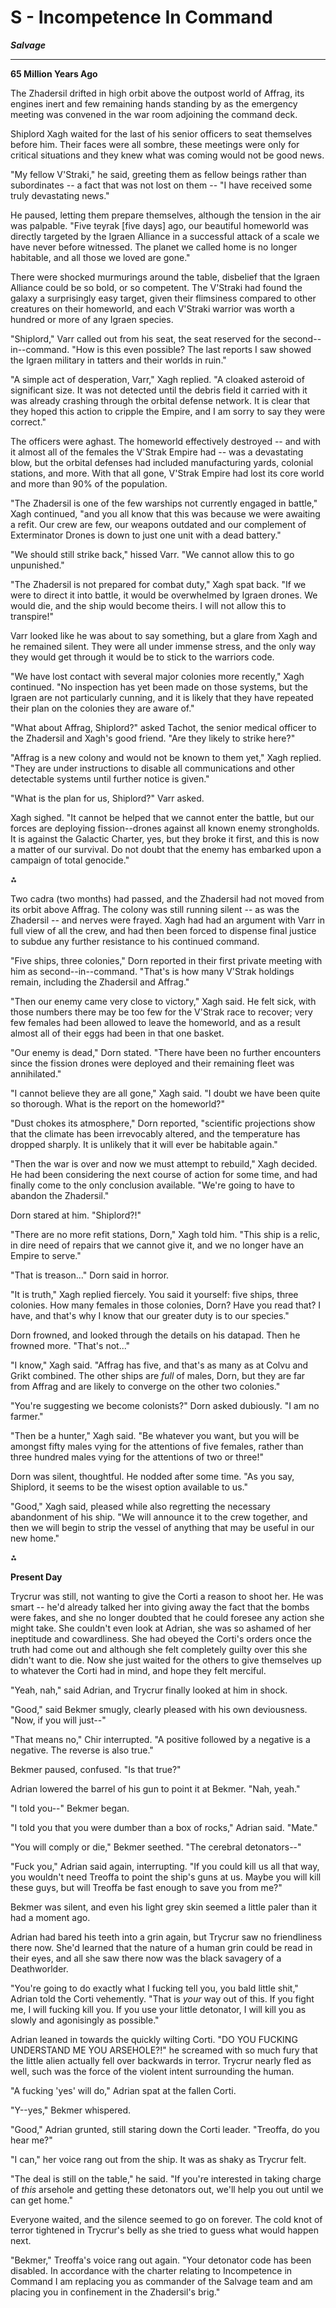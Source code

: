 # S - Incompetence In Command
***Salvage***

---

**65 Million Years Ago**

The Zhadersil drifted in high orbit above the outpost world of Affrag,
its engines inert and few remaining hands standing by as the emergency
meeting was convened in the war room adjoining the command deck.

Shiplord Xagh waited for the last of his senior officers to seat
themselves before him. Their faces were all sombre, these meetings were
only for critical situations and they knew what was coming would not be
good news.

"My fellow V\'Straki," he said, greeting them as fellow beings rather
than subordinates -- a fact that was not lost on them -- "I have
received some truly devastating news."

He paused, letting them prepare themselves, although the tension in the
air was palpable. "Five teyrak \[five days\] ago, our beautiful
homeworld was directly targeted by the Igraen Alliance in a successful
attack of a scale we have never before witnessed. The planet we called
home is no longer habitable, and all those we loved are gone."

There were shocked murmurings around the table, disbelief that the
Igraen Alliance could be so bold, or so competent. The V\'Straki had
found the galaxy a surprisingly easy target, given their flimsiness
compared to other creatures on their homeworld, and each V\'Straki
warrior was worth a hundred or more of any Igraen species.

"Shiplord," Varr called out from his seat, the seat reserved for the
second--in--command. "How is this even possible? The last reports I saw
showed the Igraen military in tatters and their worlds in ruin."

"A simple act of desperation, Varr," Xagh replied. "A cloaked asteroid
of significant size. It was not detected until the debris field it
carried with it was already crashing through the orbital defense
network. It is clear that they hoped this action to cripple the Empire,
and I am sorry to say they were correct."

The officers were aghast. The homeworld effectively destroyed -- and
with it almost all of the females the V\'Strak Empire had -- was a
devastating blow, but the orbital defenses had included manufacturing
yards, colonial stations, and more. With that all gone, V\'Strak Empire
had lost its core world and more than 90% of the population.

"The Zhadersil is one of the few warships not currently engaged in
battle," Xagh continued, "and you all know that this was because we were
awaiting a refit. Our crew are few, our weapons outdated and our
complement of Exterminator Drones is down to just one unit with a dead
battery."

"We should still strike back," hissed Varr. "We cannot allow this to go
unpunished."

"The Zhadersil is not prepared for combat duty," Xagh spat back. "If we
were to direct it into battle, it would be overwhelmed by Igraen drones.
We would die, and the ship would become theirs. I will not allow this to
transpire!"

Varr looked like he was about to say something, but a glare from Xagh
and he remained silent. They were all under immense stress, and the only
way they would get through it would be to stick to the warriors code.

"We have lost contact with several major colonies more recently," Xagh
continued. "No inspection has yet been made on those systems, but the
Igraen are not particularly cunning, and it is likely that they have
repeated their plan on the colonies they are aware of."

"What about Affrag, Shiplord?" asked Tachot, the senior medical officer
to the Zhadersil and Xagh\'s good friend. "Are they likely to strike
here?"

"Affrag is a new colony and would not be known to them yet," Xagh
replied. "They are under instructions to disable all communications and
other detectable systems until further notice is given."

"What is the plan for us, Shiplord?" Varr asked.

Xagh sighed. "It cannot be helped that we cannot enter the battle, but
our forces are deploying fission--drones against all known enemy
strongholds. It is against the Galactic Charter, yes, but they broke it
first, and this is now a matter of our survival. Do not doubt that the
enemy has embarked upon a campaign of total genocide."

⁂

Two cadra (two months) had passed, and the Zhadersil had not moved from
its orbit above Affrag. The colony was still running silent -- as was
the Zhadersil -- and nerves were frayed. Xagh had had an argument with
Varr in full view of all the crew, and had then been forced to dispense
final justice to subdue any further resistance to his continued command.

"Five ships, three colonies," Dorn reported in their first private
meeting with him as second--in--command. "That\'s is how many V\'Strak
holdings remain, including the Zhadersil and Affrag."

"Then our enemy came very close to victory," Xagh said. He felt sick,
with those numbers there may be too few for the V\'Strak race to
recover; very few females had been allowed to leave the homeworld, and
as a result almost all of their eggs had been in that one basket.

"Our enemy is dead," Dorn stated. "There have been no further encounters
since the fission drones were deployed and their remaining fleet was
annihilated."

"I cannot believe they are all gone," Xagh said. "I doubt we have been
quite so thorough. What is the report on the homeworld?"

"Dust chokes its atmosphere," Dorn reported, "scientific projections
show that the climate has been irrevocably altered, and the temperature
has dropped sharply. It is unlikely that it will ever be habitable
again."

"Then the war is over and now we must attempt to rebuild," Xagh decided.
He had been considering the next course of action for some time, and had
finally come to the only conclusion available. "We\'re going to have to
abandon the Zhadersil."

Dorn stared at him. "Shiplord?!"

"There are no more refit stations, Dorn," Xagh told him. "This ship is a
relic, in dire need of repairs that we cannot give it, and we no longer
have an Empire to serve."

"That is treason..." Dorn said in horror.

"It is truth," Xagh replied fiercely. You said it yourself: five ships,
three colonies. How many females in those colonies, Dorn? Have you read
that? I have, and that\'s why I know that our greater duty is to our
species."

Dorn frowned, and looked through the details on his datapad. Then he
frowned more. "That\'s not..."

"I know," Xagh said. "Affrag has five, and that\'s as many as at Colvu
and Grikt combined. The other ships are *full* of males, Dorn, but they
are far from Affrag and are likely to converge on the other two
colonies."

"You\'re suggesting we become colonists?" Dorn asked dubiously. "I am no
farmer."

"Then be a hunter," Xagh said. "Be whatever you want, but you will be
amongst fifty males vying for the attentions of five females, rather
than three hundred males vying for the attentions of two or three!"

Dorn was silent, thoughtful. He nodded after some time. "As you say,
Shiplord, it seems to be the wisest option available to us."

"Good," Xagh said, pleased while also regretting the necessary
abandonment of his ship. "We will announce it to the crew together, and
then we will begin to strip the vessel of anything that may be useful in
our new home."

⁂

**Present Day**

Trycrur was still, not wanting to give the Corti a reason to shoot her.
He was smart -- he\'d already talked her into giving away the fact that
the bombs were fakes, and she no longer doubted that he could foresee
any action she might take. She couldn\'t even look at Adrian, she was so
ashamed of her ineptitude and cowardliness. She had obeyed the Corti\'s
orders once the truth had come out and although she felt completely
guilty over this she didn\'t want to die. Now she just waited for the
others to give themselves up to whatever the Corti had in mind, and hope
they felt merciful.

"Yeah, nah," said Adrian, and Trycrur finally looked at him in shock.

"Good," said Bekmer smugly, clearly pleased with his own deviousness.
"Now, if you will just--"

"That means no," Chir interrupted. "A positive followed by a negative is
a negative. The reverse is also true."

Bekmer paused, confused. "Is that true?"

Adrian lowered the barrel of his gun to point it at Bekmer. "Nah, yeah."

"I told you--" Bekmer began.

"I told you that you were dumber than a box of rocks," Adrian said.
"Mate."

"You will comply or die," Bekmer seethed. "The cerebral detonators--"

"Fuck you," Adrian said again, interrupting. "If you could kill us all
that way, you wouldn\'t need Treoffa to point the ship\'s guns at us.
Maybe you will kill these guys, but will Treoffa be fast enough to save
you from me?"

Bekmer was silent, and even his light grey skin seemed a little paler
than it had a moment ago.

Adrian had bared his teeth into a grin again, but Trycrur saw no
friendliness there now. She\'d learned that the nature of a human grin
could be read in their eyes, and all she saw there now was the black
savagery of a Deathworlder.

"You\'re going to do exactly what I fucking tell you, you bald little
shit," Adrian told the Corti vehemently. "That is *your* way out of
this. If you fight me, I will fucking kill you. If you use your little
detonator, I will kill you as slowly and agonisingly as possible."

Adrian leaned in towards the quickly wilting Corti. "DO YOU FUCKING
UNDERSTAND ME YOU ARSEHOLE?!" he screamed with so much fury that the
little alien actually fell over backwards in terror. Trycrur nearly fled
as well, such was the force of the violent intent surrounding the human.

"A fucking \'yes\' will do," Adrian spat at the fallen Corti.

"Y--yes," Bekmer whispered.

"Good," Adrian grunted, still staring down the Corti leader. "Treoffa,
do you hear me?"

"I can," her voice rang out from the ship. It was as shaky as Trycrur
felt.

"The deal is still on the table," he said. "If you\'re interested in
taking charge of *this* arsehole and getting these detonators out,
we\'ll help you out until we can get home."

Everyone waited, and the silence seemed to go on forever. The cold knot
of terror tightened in Trycrur\'s belly as she tried to guess what would
happen next.

"Bekmer," Treoffa\'s voice rang out again. "Your detonator code has been
disabled. In accordance with the charter relating to Incompetence in
Command I am replacing you as commander of the Salvage team and am
placing you in confinement in the Zhadersil\'s brig."


